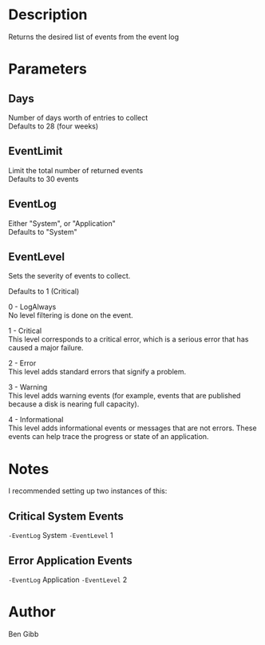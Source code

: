 # Description

Returns the desired list of events from the event log

# Parameters

## Days

Number of days worth of entries to collect  
Defaults to 28 (four weeks)

## EventLimit

Limit the total number of returned events  
Defaults to 30 events

## EventLog

Either "System", or "Application"  
Defaults to "System"

## EventLevel

Sets the severity of events to collect.

Defaults to 1 (Critical)

0 - LogAlways  
No level filtering is done on the event.

1 - Critical  
This level corresponds to a critical error, which is a serious error that has caused a major failure.

2 - Error  
This level adds standard errors that signify a problem.

3 - Warning  
This level adds warning events (for example, events that are published because a disk is nearing full capacity).

4 - Informational  
This level adds informational events or messages that are not errors. These events can help trace the progress or state of an application.

# Notes

I recommended setting up two instances of this:

## Critical System Events
`-EventLog` System `-EventLevel` 1

## Error Application Events
`-EventLog` Application `-EventLevel` 2

# Author

Ben Gibb
